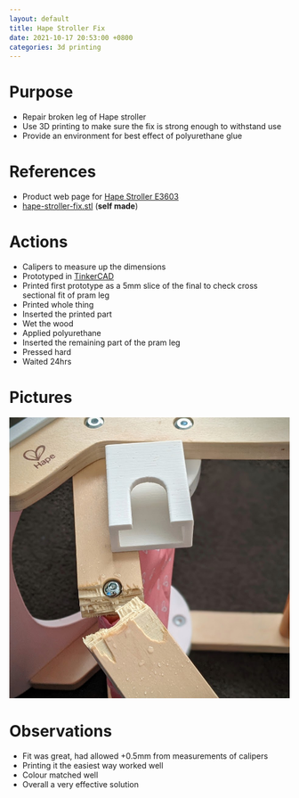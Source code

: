 ```yaml
---
layout: default
title: Hape Stroller Fix
date: 2021-10-17 20:53:00 +0800
categories: 3d printing
---
```


# Purpose
- Repair broken leg of Hape stroller
- Use 3D printing to make sure the fix is strong enough to withstand use
- Provide an environment for best effect of polyurethane glue

# References
- Product web page for [Hape Stroller E3603](https://www.hape.com/us/en/toy/toy/E3603)
- [hape-stroller-fix.stl](/assets/img/2021-10-17-hape-stroller-fix.stl) (**self made**)

# Actions
- Calipers to measure up the dimensions
- Prototyped in [TinkerCAD](https://www.tinkercad.com/)
- Printed first prototype as a 5mm slice of the final to check cross sectional fit of pram leg
- Printed whole thing
- Inserted the printed part
- Wet the wood
- Applied polyurethane
- Inserted the remaining part of the pram leg
- Pressed hard
- Waited 24hrs

# Pictures
![hape-stroller-fix](/assets/img/2021-10-17-hape-stroller-fix.jpg)

# Observations
- Fit was great, had allowed +0.5mm from measurements of calipers
- Printing it the easiest way worked well
- Colour matched well
- Overall a very effective solution

